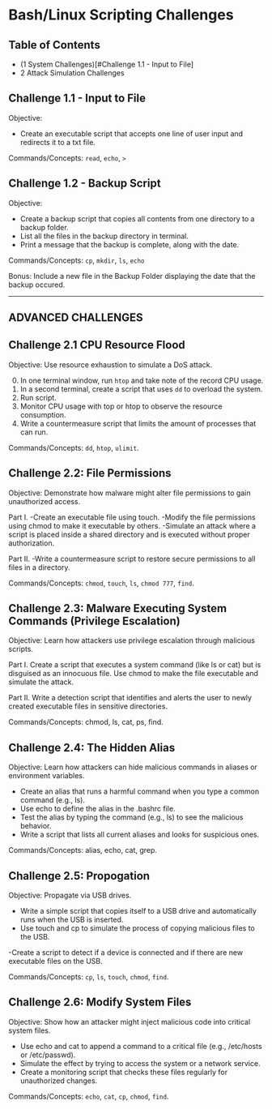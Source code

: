 # Bash/Linux Scripting Challenges 

## Table of Contents
- (1 System Challenges)[#Challenge 1.1 - Input to File]
- 2 Attack Simulation Challenges

## Challenge 1.1 - Input to File

Objective: 
- Create an executable script that accepts one line of user input and redirects it to a txt file.

Commands/Concepts: `read`, `echo`, `>`

## Challenge 1.2 - Backup Script  

Objective: 
- Create a backup script that copies all contents from one directory to a backup folder. 
- List all the files in the backup directory in terminal. 
- Print a message that the backup is complete, along with the date. 

Commands/Concepts: `cp`, `mkdir`, `ls`, `echo` 

Bonus: Include a new file in the Backup Folder displaying the date that the backup occured. 

--------

## ADVANCED CHALLENGES

## Challenge 2.1 CPU Resource Flood

Objective: Use resource exhaustion to simulate a DoS attack.

0. In one terminal window, run `htop` and take note of the record CPU usage.
1. In a second terminal, create a script that uses `dd` to overload the system.
2. Run script.
3. Monitor CPU usage with top or htop to observe the resource consumption. 
4. Write a countermeasure script that limits the amount of processes that can run. 

Commands/Concepts: `dd`, `htop`, `ulimit`.

## Challenge 2.2: File Permissions

Objective: Demonstrate how malware might alter file permissions to gain unauthorized access.

Part I. 
-Create an executable file using touch.
-Modify the file permissions using chmod to make it executable by others.
-Simulate an attack where a script is placed inside a shared directory and is executed without proper authorization.

Part II.
-Write a countermeasure script to restore secure permissions to all files in a directory.

Commands/Concepts: `chmod`, `touch`, `ls`, `chmod 777`, `find`.

## Challenge 2.3: Malware Executing System Commands (Privilege Escalation)

Objective: Learn how attackers use privilege escalation through malicious scripts.

Part I. 
Create a script that executes a system command (like ls or cat) but is disguised as an innocuous file.
Use chmod to make the file executable and simulate the attack.

Part II.
Write a detection script that identifies and alerts the user to newly created executable files in sensitive directories.

Commands/Concepts: chmod, ls, cat, ps, find.

## Challenge 2.4: The Hidden Alias

Objective: Learn how attackers can hide malicious commands in aliases or environment variables.

- Create an alias that runs a harmful command when you type a common command (e.g., ls).
- Use echo to define the alias in the .bashrc file.
- Test the alias by typing the command (e.g., ls) to see the malicious behavior.
- Write a script that lists all current aliases and looks for suspicious ones.

Commands/Concepts: alias, echo, cat, grep.

## Challenge 2.5: Propogation 

Objective: Propagate via USB drives.

- Write a simple script that copies itself to a USB drive and automatically runs when the USB is inserted.
- Use touch and cp to simulate the process of copying malicious files to the USB.

-Create a script to detect if a device is connected and if there are new executable files on the USB.

Commands/Concepts: `cp`, `ls`, `touch`, `chmod`, `find`.


## Challenge 2.6: Modify System Files

Objective: Show how an attacker might inject malicious code into critical system files.

- Use echo and cat to append a command to a critical file (e.g., /etc/hosts or /etc/passwd).
- Simulate the effect by trying to access the system or a network service.
- Create a monitoring script that checks these files regularly for unauthorized changes.

Commands/Concepts: `echo`, `cat`, `cp`, `chmod`, `find`.
